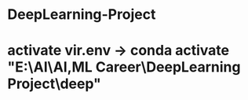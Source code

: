 # DeepLearning-Project
# activate vir.env ->  conda activate "E:\AI\AI,ML Career\DeepLearning Project\deep"